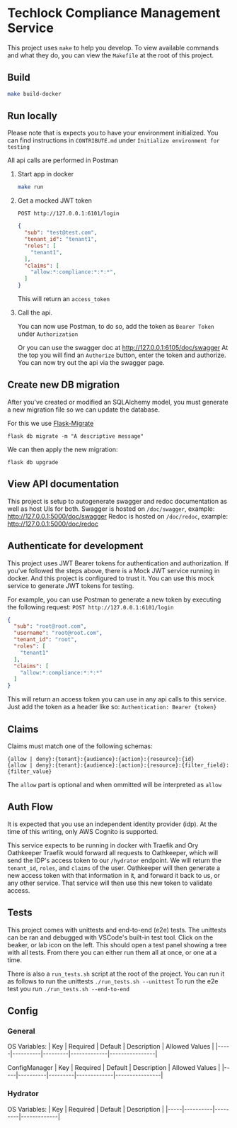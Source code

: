 # Techlock Compliance Management Service

This project uses `make` to help you develop.
To view available commands and what they do, you can view the `Makefile` at the root of this project.

## Build

```bash
make build-docker
```

## Run locally

Please note that is expects you to have your environment initialized. You can find instructions in `CONTRIBUTE.md` under `Initialize environment for testing`

All api calls are performed in Postman

1. Start app in docker

    ```bash
    make run
    ```

2. Get a mocked JWT token

    `POST http://127.0.0.1:6101/login`

    ```json
    {
      "sub": "test@test.com",
      "tenant_id": "tenant1",
      "roles": [
        "tenant1",
      ],
      "claims": [
        "allow:*:compliance:*:*:*",
      ]
    }
    ```

    This will return an `access_token`

3. Call the api.

    You can now use Postman, to do so, add the token as `Bearer Token` under `Authorization`

    Or you can use the swagger doc at http://127.0.0.1:6105/doc/swagger
    At the top you will find an `Authorize` button, enter the token and authorize.
    You can now try out the api via the swagger page.

## Create new DB migration

After you've created or modified an SQLAlchemy model, you must generate a new migration file so we can update the database.

For this we use [Flask-Migrate](https://flask-migrate.readthedocs.io/)

```shell
flask db migrate -m "A descriptive message"
```

We can then apply the new migration:

```shell
flask db upgrade
```

## View API documentation

This project is setup to autogenerate swagger and redoc documentation as well as host UIs for both.
Swagger is hosted on `/doc/swagger`, example: http://127.0.0.1:5000/doc/swagger
Redoc is hosted on `/doc/redoc`, example: http://127.0.0.1:5000/doc/redoc

## Authenticate for development

This project uses JWT Bearer tokens for authentication and authorization.
If you've followed the steps above, there is a Mock JWT service running in docker. And this project is configured to trust it. You can use this mock service to generate JWT tokens for testing.

For example, you can use Postman to generate a new token by executing the following request:
`POST http://127.0.0.1:6101/login`

```json
{
  "sub": "root@root.com",
  "username": "root@root.com",
  "tenant_id": "root",
  "roles": [
    "tenant1"
  ],
  "claims": [
    "allow:*:compliance:*:*:*"
  ]
}
```

This will return an access token you can use in any api calls to this service.
Just add the token as a header like so: `Authentication: Bearer {token}`

## Claims

Claims must match one of the following schemas:

```
{allow | deny}:{tenant}:{audience}:{action}:{resource}:{id}
{allow | deny}:{tenant}:{audience}:{action}:{resource}:{filter_field}:{filter_value}
```

The `allow` part is optional and when ommitted will be interpreted as `allow`

## Auth Flow

It is expected that you use an independent identity provider (idp).
At the time of this writing, only AWS Cognito is supported.

This service expects to be running in docker with Traefik and Ory Oathkeeper
Traefik would forward all requests to Oathkeeper, which will send the IDP's access token to our `/hydrator` endpoint. We will return the `tenant_id`, `roles`, and `claims` of the user. Oathkeeper will then generate a new access token with that information in it, and forward it back to us, or any other service.
That service will then use this new token to validate access.

## Tests

This project comes with unittests and end-to-end (e2e) tests.
The unittests can be ran and debugged with VSCode's built-in test tool. Click on the beaker, or lab icon on the left. This should open a test panel showing a tree with all tests. From there you can either run them all at once, or one at a time.

There is also a `run_tests.sh` script at the root of the project.
You can run it as follows to run the unittests `./run_tests.sh --unittest`
To run the e2e test you run `./run_tests.sh --end-to-end`

## Config

### General

OS Variables:
| Key | Required | Default | Description | Allowed Values |
|-----|----------|---------|-------------|----------------|

ConfigManager
| Key | Required | Default | Description | Allowed Values |
|-----|----------|---------|-------------|----------------|

### Hydrator

OS Variables:
| Key | Required | Default | Description |
|-----|----------|---------|-------------|
